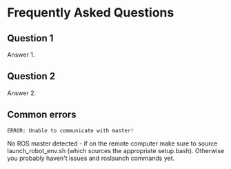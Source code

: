 # Frequently Asked Questions

## Question 1
Answer 1.

## Question 2
Answer 2.

## Common errors
```
ERROR: Unable to communicate with master!
```
No ROS master detected - if on the remote computer make sure to source launch_robot_env.sh (which sources the appropriate setup.bash). Otherwise you probably haven't issues and roslaunch commands yet.